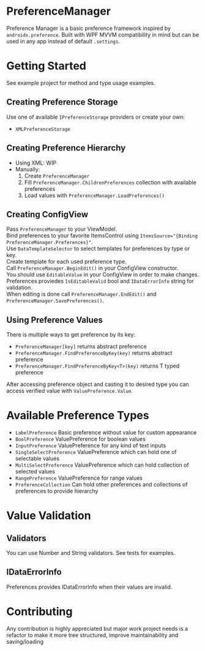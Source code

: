 # PreferenceManager
Preference Manager is a basic preference framework inspired by `androidx.preference`. Built with WPF MVVM compatibility in mind but can be used in any app instead of default `.settings`.

# Getting Started
See example project for method and type usage examples.
## Creating Preference Storage
Use one of available `IPreferenceStorage` providers or create your own:
-  `XMLPreferenceStorage`
## Creating Preference Hierarchy
- Using XML: WIP
- Manually:
    1. Create `PreferenceManager`
    2. Fill `PreferenceManager.ChildrenPreferences` collection with available preferences
    3. Load values with `PreferenceManager.LoadPreferences()`
## Creating ConfigView
Pass `PreferenceManager` to your ViewModel.  
Bind preferences to your favorite ItemsControl using `ItemsSource="{Binding PreferenceManager.Preferences}"`.  
Use `DataTemplateSelector` to select templates for preferences by type or key.  
Create template for each used preference type.  
Call `PreferenceManager.BeginEdit()` in your ConfigView constructor.  
You should use `EditableValue` in your ConfigView in order to make changes.  
Preferences proviedes `IsEditableValid` bool and `IDataErrorInfo` string for validation.  
When editing is done call `PreferenceManager.EndEdit()` and `PreferenceManager.SavePreferences()`.  
## Using Preference Values
There is multiple ways to get preference by its key:
  -  `PreferenceManager[key]` returns abstract preference
  -  `PreferenceManager.FindPreferenceByKey(key)` returns abstract preference
  -  `PreferenceManager.FindPreferenceByKey<T>(key)` returns T typed preference
    
After accessing preference object and casting it to desired type you can access verified value with `ValuePreference.Value`.

# Available Preference Types
- `LabelPreference` Basic preference without value for custom appearance
- `BoolPreference` ValuePreference for boolean values
- `InputPreference` ValuePreference for any kind of text inputs
- `SingleSelectPreference` ValuePreference which can hold one of selectable values
- `MultiSelectPreference` ValuePreference which can hold collection of selected values
- `RangePreference` ValuePreference for range values
- `PreferenceCollection` Can hold other preferences and collections of preferences to provide hierarchy

# Value Validation
## Validators
You can use Number and String validators. See tests for examples.
## IDataErrorInfo
Preferences provides IDataErrorInfo when their values are invalid.

# Contributing
Any contribution is highly appreciated but major work project needs is a refactor to make it more tree structured, improve maintainability and saving/loading